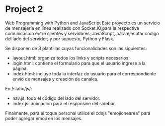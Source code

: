 # Project 2

Web Programming with Python and JavaScript
Este proyecto es un servicio de mensajería en línea realizado con Socket.IO,para la respectiva comunicación entre clientes y servidores; JavaScript, para ejecutar código del lado del servidor; y por supuesto, Python y Flask.

Se disponen de 3 plantillas cuyas funcionalidades son las siguientes:
- layout.html: organiza todos los links y scripts necesarios.
- login.html: contiene el formulario para que el usuario ingrese a la página.
- index.html: incluye toda la interfaz de usuario para el correspondiente envío de mensajes y creación de canales.

En /static/js/:
- nav.js: todo el código del lado del servidor.
- index.js: animación para el responsive del sidebar.

Finalmente, para el toque personal utilice el cdnjs "emojionearea" para poder agregar emoji en los mensajes.
